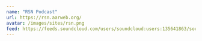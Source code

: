 ```yaml
---
name: "RSN Podcast"
url: https://rsn.aarweb.org/
avatar: /images/sites/rsn.png
feed: https://feeds.soundcloud.com/users/soundcloud:users:135641863/sounds.rss
---
```

